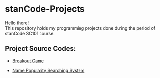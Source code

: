 # stanCode-Projects

Hello there! <br>
This repository holds my programming projects done during the period of stanCode SC101 course.

## Project Source Codes:

* [Breakout Game](https://github.com/tsaokaiting/stanCode-Projects/tree/main/breakout%20game)

* [Name Popularity Searching System](https://github.com/tsaokaiting/stanCode-Projects/tree/main/name_popularity_searching_system)

